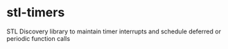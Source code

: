 stl-timers
==========

STL Discovery library to maintain timer interrupts and schedule deferred or periodic function calls
